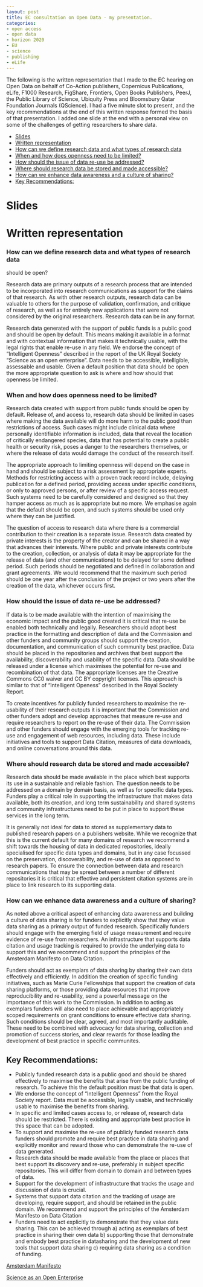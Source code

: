 ```yaml
---
layout: post
title: EC consultation on Open Data - my presentation.
categories: 
- open access
- open data
- horizon 2020
- EU
- science
- publishing
- eLife 
---
```


The following is the written representation that I made to the EC hearing on Open Data on behalf of Co-Action publishers, Copernicus Publications, eLife, F1000 Research, FigShare, Frontiers, Open Books Publishers, PeerJ, the Public Library of Science, Ubiquity Press and Bloomsbury Qatar Foundation Journals (QScience). I had a five minute slot to present, and the key recommendations at the end of this written response formed the basis of that presentation. I added one slide at the end with a personal view on some of the challenges of getting researchers to share data. 

- [Slides](#slides)
- [Written representation](#written-representation)
- [How can we define research data and what types of research data](#how-can-we-define-research-data-and-what-types-of-research-data)
- [When and how does openness need to be limited?](#when-and-how-does-openness-need-to-be-limited?)
- [How should the issue of data re-use be addressed?](#how-should-the-issue-of-data-re-use-be-addressed?)
- [Where should research data be stored and made accessible?](#where-should-research-data-be-stored-and-made-accessible?)
- [How can we enhance data awareness and a culture of sharing?](#how-can-we-enhance-data-awareness-and-a-culture-of-sharing?)
- [Key Recommendations:](#key-recommendations)


# Slides

<script async class="speakerdeck-embed" data-id="0951acc0c59301306b9616ef2e465d1f" data-ratio="1.33333333333333" src="//speakerdeck.com/assets/embed.js"></script>

# Written representation 

### How can we define research data and what types of research data
should be open?

Research data are primary outputs of a research process that are intended to be incorporated into research communications as support for the claims of that research. As with other research outputs, research data can be valuable to others for the purpose of validation, confirmation, and critique of research, as well as for entirely new applications that were not considered by the original researchers. Research data can be in any format. 

Research data generated with the support of public funds is a public good and should be open by default. This means making it available in a format and with contextual information that makes it technically usable, with the legal rights that enable re-use in any field.  We endorse the concept of “Intelligent Openness” described in the report of the UK Royal Society “Science as an open enterprise”. Data needs to be accessible, intelligible, assessable and usable.  Given a default position that data should be open the more appropriate question to ask is where and how should that openness be limited.


### When and how does openness need to be limited?


Research data created with support from public funds should be open by default. Release of, and access to, research data should be limited in cases where making the data available will do more harm to the public good than restrictions of access. Such cases might include clinical data where personally identifiable information is included, data that reveal the location of critically endangered species, data that has potential to create a public health or security risk, poses a danger to the researchers themselves, or where the release of data would damage the conduct of the research itself.

The appropriate approach to limiting openness will depend on the case in hand and should be subject to a risk assessment by appropriate experts. Methods for restricting access with a proven track record include, delaying publication for a defined period, providing access under specific conditions, or only to approved persons, or after review of a specific access request. Such systems need to be carefully considered and designed so that they hamper access as much as is appropriate but no more. We emphasise again that the default should be open, and such systems should be used only where they can be justified.

The question of access to research data where there is a commercial contribution to their creation is a separate issue. Research data created by private interests is the property of the creator and can be shared in a way that advances their interests. Where public and private interests contribute to the creation, collection, or analysis of data it may be appropriate for the release of data (and other communications) to be delayed for some defined period. Such periods should be negotiated and defined in collaboration and grant agreements. We would recommend that the maximum such period should be one year after the conclusion of the project or two years after the creation of the data, whichever occurs first.


### How should the issue of data re-use be addressed?



If data is to be made available with the intention of maximising the economic impact and the public good created it is critical that re-use be enabled both technically and legally. Researchers should adopt best practice in the formatting and description of data and the Commission and other funders and community groups should support the creation, documentation, and communication of such community best practice. Data should be placed in the repositories and archives that best support the availability, discoverability and usability of the specific data. Data should be released under a license which maximises the potential for re-use and recombination of that data. The appropriate licenses are the Creative Commons CC0 waiver and CC BY copyright licenses. This approach is similar to that of “Intelligent Openess” described in the Royal Society Report.

To create incentives for publicly funded researchers to maximise the re-usability of their research outputs it is important that the Commission and other funders adopt and develop approaches that measure re-use and require researchers to report on the re-use of their data. The Commission and other funders should engage with the emerging tools for tracking re-use and engagement of web resources, including data. These include initiatives and tools to support Data Citation, measures of data downloads, and online conversations around this data.


### Where should research data be stored and made accessible?

Research data should be made available in the place which best supports its use in a sustainable and reliable fashion. The question needs to be addressed on a domain by domain basis, as well as for specific data types. Funders play a critical role in supporting the infrastructure that makes data available, both its creation, and long term sustainability and shared systems and community infrastructures need to be put in place to support these services in the long term.

It is generally not ideal for data to stored as supplementary data to published research papers on a publishers website. While we recognize that this is the current default for many domains of research we recommend a shift towards the housing of data in dedicated repositories, ideally specialised for specific data types and domains, but in any case focussed on the preservation, discoverability, and re-use of data as opposed to research papers. To ensure the connection between data and research communications that may be spread between a number of different repositories it is critical that effective and persistent citation systems are in place to link research to its supporting data. 

### How can we enhance data awareness and a culture of sharing?

As noted above a critical aspect of enhancing data awareness and building a culture of data sharing is for funders to explicitly show that they value data sharing as a primary output of funded research. Specifically funders should engage with the emerging field of usage measurement and require evidence of re-use from researchers. An infrastructure that supports data citation and usage tracking is required to provide the underlying data to support this and we recommend and support the principles of the Amsterdam Manifesto on Data Citation. 

Funders should act as exemplars of data sharing by sharing their own data effectively and efficiently. In addition the creation of specific funding initiatives, such as Marie Curie Fellowships  that support the creation of data sharing platforms, or those providing data resources that improve reproducibility and re-usability, send a powerful message on the importance of this work to the Commission. In addition to acting as exemplars funders will also need to place achievable and appropriately scoped requirements on grant conditions to ensure effective data sharing. Such conditions should be clear, agreed, and most importantly auditable. These need to be combined with advocacy for data sharing, collection and promotion of success stories, and clear rewards for those leading the development of best practice in specific communites.

## Key Recommendations:

- Publicly funded research data is a public good and should be shared effectively to maximise the benefits that arise from the public funding of research. To achieve this the default position must be that data is open.
- We endorse the concept of “Intelligent Openness” from the Royal Society report. Data must be accessible, legally usable, and technically usable to maximise the benefits from sharing.
- In specific and limited cases access to, or release of, research data should be restricted. There is existing and appropriate best practice in this space that can be adopted.
- To support and maximise the re-use of publicly funded research data funders should promote and require best practice in data sharing and explicitly monitor and reward those who can demonstrate the re-use of data generated.
- Research data should be made available from the place or places that best support its discovery and re-use, preferably in subject specific repositories. This will differ from domain to domain and between types of data. 
- Support for the development of infrastructure that tracks the usage and discussion of data is crucial. 
- Systems that support data citation and the tracking of usage are developing, require support, and should be retained in the public domain. We recommend and support the principles of the Amsterdam Manifesto on Data Citation
- Funders need to act explicitly to demonstrate that they value data sharing. This can be achieved through a) acting as exemplars of best practice in sharing their own data b) supporting those that demonstrate and embody best practice in datasharing and the development of new tools that support data sharing c) requiring data sharing as a condition of funding.

[Amsterdam Manifesto](http://www.force11.org/AmsterdamManifesto)

[Science as an Open Enterprise](http://royalsociety.org/uploadedFiles/Royal_Society_Content/policy/projects/sape/2012-06-20-SAOE.pdf)